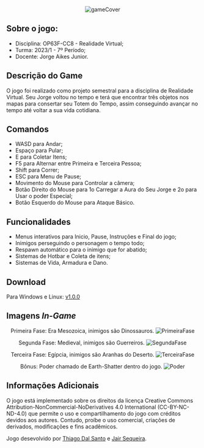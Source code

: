<div align="center">
  
![gameCover](https://imgur.com/IEHYzcI.png)  

</div>

## Sobre o jogo:

* Disciplina: OP63F-CC8 - Realidade Virtual;
* Turma: 2023/1 - 7º Período;
* Docente: Jorge Aikes Junior.

## Descrição do Game
O jogo foi realizado como projeto semestral para a disciplina de Realidade Virtual. Seu Jorge voltou no tempo e terá que encontrar três objetos nos mapas para consertar seu Totem do Tempo, assim conseguindo avançar no tempo até voltar a sua vida cotidiana.

## Comandos 
* WASD para Andar;
* Espaço para Pular;
* E para Coletar Itens;
* F5 para Alternar entre Primeira e Terceira Pessoa;
* Shift para Correr;
* ESC para Menu de Pause;
* Movimento do Mouse para Controlar a câmera;
* Botão Direito do Mouse para 1o Carregar a Aura do Seu Jorge e 2o para Usar o poder Especial;
* Botão Esquerdo do Mouse para Ataque Básico.

## Funcionalidades
* Menus interativos para Inicio, Pause, Instruções e Final do jogo;
* Inimigos perseguindo o personagem o tempo todo;
* Respawn automático para o inimigo que for abatido;
* Sistemas de Hotbar e Coleta de itens;
* Sistemas de Vida, Armadura e Dano.

## Download
Para Windows e Linux: [v1.0.0](https://github.com/thiagodalsanto/as-aventuras-de-jorge-3/releases/download/v1.0.0/Final.zip)


## Imagens *In-Game*

<div align="center">

Primeira Fase: Era Mesozoica, inimigos são Dinossauros.
![PrimeiraFase](https://imgur.com/mqh6lA7.png)

Segunda Fase: Medieval, inimigos são Guerreiros.
![SegundaFase](https://imgur.com/QMz9MnP.png)

Terceira Fase: Egípcia, inimigos são Aranhas do Deserto.
![TerceiraFase](https://imgur.com/feH6F0K.png)

Bônus: Poder chamado de Earth-Shatter dentro do jogo.
![Poder](https://imgur.com/2nJHCl3.png)

</div>

## Informações Adicionais
O jogo está implementado sobre os direitos da licença Creative Commons Attribution-NonCommercial-NoDerivatives 4.0
International (CC-BY-NC-ND-4.0) que permite o uso e compartilhamento do jogo com créditos devidos aos autores. Contudo, proíbe o uso comercial, criações de derivados, modificações e fins acadêmicos.

Jogo desevolvido por [Thiago Dal Santo](https://github.com/thiagodalsanto) e [Jair Sequeira](https://github.com/Evon09).
